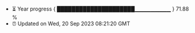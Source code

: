 - ⏳ Year progress { █████████████████████▁▁▁▁▁▁▁▁▁ } 71.88 %
- ⏰ Updated on Wed, 20 Sep 2023 08:21:20 GMT

